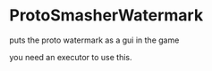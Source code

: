 # ProtoSmasherWatermark
puts the proto watermark as a gui in the game

you need an executor to use this.

